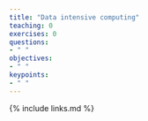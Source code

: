 ```yaml
---
title: "Data intensive computing"
teaching: 0
exercises: 0
questions:
- " "
objectives:
- " "
keypoints:
- " "
---
```




{% include links.md %}




